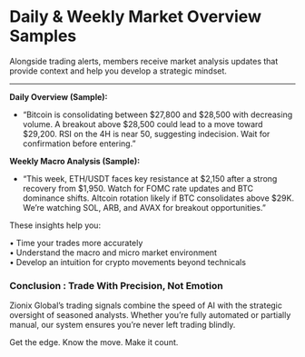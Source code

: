 # Daily & Weekly Market Overview Samples

Alongside trading alerts, members receive market analysis updates that provide context and help you develop a strategic mindset.

***

**Daily Overview (Sample):**

* “Bitcoin is consolidating between $27,800 and $28,500 with decreasing volume. A breakout above $28,500 could lead to a move toward $29,200. RSI on the 4H is near 50, suggesting indecision. Wait for confirmation before entering.”

**Weekly Macro Analysis (Sample):**

* “This week, ETH/USDT faces key resistance at $2,150 after a strong recovery from $1,950. Watch for FOMC rate updates and BTC dominance shifts. Altcoin rotation likely if BTC consolidates above $29K. We’re watching SOL, ARB, and AVAX for breakout opportunities.”



These insights help you:

• Time your trades more accurately
\
• Understand the macro and micro market environment
\
• Develop an intuition for crypto movements beyond technicals



### Conclusion : Trade With Precision, Not Emotion

Zionix Global’s trading signals combine the speed of AI with the strategic oversight of seasoned analysts. Whether you’re fully automated or partially manual, our system ensures you’re never left trading blindly.

Get the edge. Know the move. Make it count.

